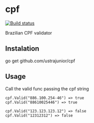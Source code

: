 # cpf
[![Build status](https://secure.travis-ci.org/nextbit/cpf.png)](https://secure.travis-ci.org/nextbit/cpf)

Brazilian CPF validator

## Instalation

go get github.com/ustrajunior/cpf

## Usage

Call the valid func passing the cpf string

	cpf.Valid("886.100.254-46") => true
	cpf.Valid("88610025446") => true

	cpf.Valid("123.123.123.12") => false
	cpf.Valid("12312312") => false

